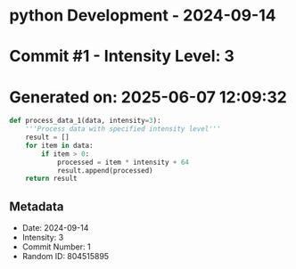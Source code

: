 ﻿# python Development - 2024-09-14
# Commit #1 - Intensity Level: 3
# Generated on: 2025-06-07 12:09:32
```python
def process_data_1(data, intensity=3):
    '''Process data with specified intensity level'''
    result = []
    for item in data:
        if item > 0:
            processed = item * intensity + 64
            result.append(processed)
    return result
```
## Metadata
- Date: 2024-09-14
- Intensity: 3
- Commit Number: 1
- Random ID: 804515895
